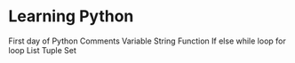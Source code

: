 # Learning Python
First day of Python
 Comments
 Variable
 String
 Function
 If else
 while loop
 for loop
 List
 Tuple
 Set